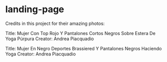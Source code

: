 # landing-page

Credits in this project for their amazing photos:

Title: Mujer Con Top Rojo Y Pantalones Cortos Negros Sobre Estera De Yoga Púrpura
Creator: Andrea Piacquadio

Title: Mujer En Negro Deportes Brassiered Y Pantalones Negros Haciendo Yoga
Creator: Andrea Piacquadio
